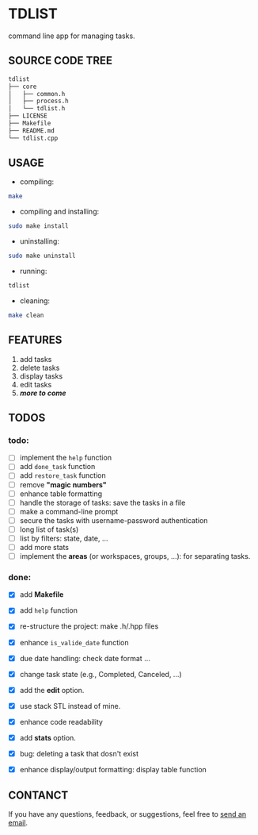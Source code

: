 # TDLIST

command line app for managing tasks.


## SOURCE CODE TREE

```sh
tdlist
├── core
│   ├── common.h
│   ├── process.h
│   └── tdlist.h
├── LICENSE
├── Makefile
├── README.md
└── tdlist.cpp
```


## USAGE

* compiling:
```sh
make
```

* compiling and installing:
```sh
sudo make install
```

* uninstalling:
```sh
sudo make uninstall
```

* running:
```sh
tdlist
```

* cleaning:
```sh
make clean
```


## FEATURES

1. add tasks
2. delete tasks
3. display tasks
4. edit tasks
5. _**more to come**_


## TODOS

### todo:

- [ ] implement the `help` function
- [ ] add `done_task` function
- [ ] add `restore_task` function
- [ ] remove **"magic numbers"**
- [ ] enhance table formatting
- [ ] handle the storage of tasks: save the tasks in a file
- [ ] make a command-line prompt
- [ ] secure the tasks with username-password authentication
- [ ] long list of task(s)
- [ ] list by filters: state, date, ...
- [ ] add more stats
- [ ] implement the **areas** (or workspaces, groups, ...): for separating tasks.

### done:

- [X] add **Makefile**
- [X] add `help` function
- [X] re-structure the project: make .h/.hpp files
- [X] enhance `is_valide_date` function
- [X] due date handling: check date format ...
- [X] change task state (e.g., Completed, Canceled, ...)
- [X] add the **edit** option.
- [X] use stack STL instead of mine.
- [X] enhance code readability
- [X] add **stats** option.
- [X] bug: deleting a task that dosn't exist
- [X] enhance display/output formatting: display table function


## CONTANCT

If you have any questions, feedback, or suggestions, feel free to [send an email](mailto:karimelkhanoufi22+github@gmail.com).
